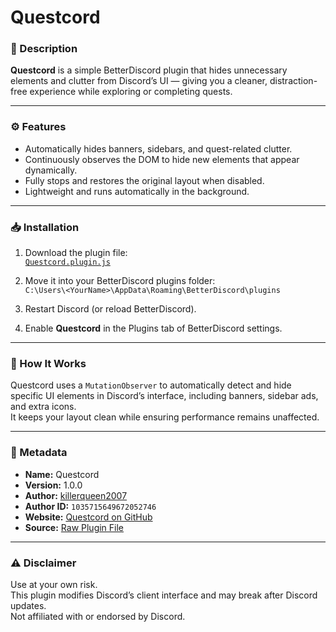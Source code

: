 # Questcord

### 🧩 Description
**Questcord** is a simple BetterDiscord plugin that hides unnecessary elements and clutter from Discord’s UI — giving you a cleaner, distraction-free experience while exploring or completing quests.

---

### ⚙️ Features
- Automatically hides banners, sidebars, and quest-related clutter.  
- Continuously observes the DOM to hide new elements that appear dynamically.  
- Fully stops and restores the original layout when disabled.  
- Lightweight and runs automatically in the background.  

---

### 📥 Installation
1. Download the plugin file:  
   [`Questcord.plugin.js`](https://raw.githubusercontent.com/killerqueen2007/BetterDiscordAddons/refs/heads/main/Plugins/Questcord/Questcord.plugin.js)
2. Move it into your BetterDiscord plugins folder:  
   `C:\Users\<YourName>\AppData\Roaming\BetterDiscord\plugins`

3. Restart Discord (or reload BetterDiscord).  
4. Enable **Questcord** in the Plugins tab of BetterDiscord settings.  

---

### 🧠 How It Works
Questcord uses a `MutationObserver` to automatically detect and hide specific UI elements in Discord’s interface, including banners, sidebar ads, and extra icons.  
It keeps your layout clean while ensuring performance remains unaffected.

---

### 📜 Metadata
- **Name:** Questcord  
- **Version:** 1.0.0  
- **Author:** [killerqueen2007](https://github.com/killerqueen2007)  
- **Author ID:** `1035715649672052746`  
- **Website:** [Questcord on GitHub](https://github.com/killerqueen2007/BetterDiscordAddons/tree/main/Plugins/Questcord)  
- **Source:** [Raw Plugin File](https://raw.githubusercontent.com/killerqueen2007/BetterDiscordAddons/refs/heads/main/Plugins/Questcord/Questcord.plugin.js)

---

### ⚠️ Disclaimer
Use at your own risk.  
This plugin modifies Discord’s client interface and may break after Discord updates.  
Not affiliated with or endorsed by Discord.

